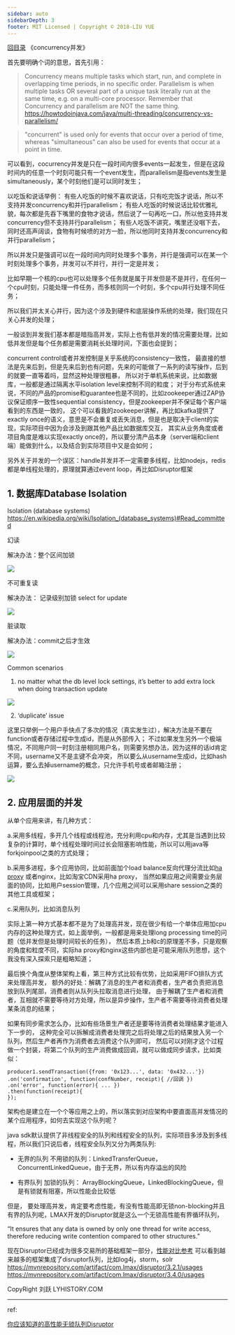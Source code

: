 ```yaml
---
sidebar: auto
sidebarDepth: 3
footer: MIT Licensed | Copyright © 2018-LIU YUE
---
```


[回目录](/docs/software)  《concurrency并发》

首先要明确个词的意思，首先引用：
> Concurrency means multiple tasks which start, run, and complete in overlapping time periods, in no specific order. Parallelism is when multiple tasks OR several part of a unique task literally run at the same time, e.g. on a multi-core processor. Remember that Concurrency and parallelism are NOT the same thing.
> https://howtodoinjava.com/java/multi-threading/concurrency-vs-parallelism/

>"concurrent" is used only for events that occur over a period of time, whereas "simultaneous" can also be used for events that occur at a point in time.

可以看到，cocurrency并发是只在一段时间内很多events一起发生，但是在这段时间内的任意一个时刻可能只有一个event发生，而parallelism是指events发生是simultaneously，某个时刻他们是可以同时发生；

以吃饭和说话举例：
有些人吃饭的时候不喜欢说话，只有吃完饭才说话，所以不支持并发concurrency和并行parallelism；
有些人吃饭的时候说话比较优雅礼貌，每次都是先吞下嘴里的食物才说话，然后说了一句再吃一口，所以他支持并发concurrency但不支持并行parallelism；
有些人吃饭不讲究，嘴里还没咽下去，同时还高声阔谈，食物有时候喷的对方一脸，所以他同时支持并发concurrency和并行parallelism；

所以并发只是强调可以在一段时间内同时处理多个事务，并行是强调可以在某一个时刻处理多个事务，并发可以不并行，并行一定是并发；

比如早期一个核的cpu也可以处理多个任务就是属于并发但是不是并行，在任何一个cpu时刻，只能处理一件任务，而多核则同一个时刻，多个cpu并行处理不同任务；

所以我们并太关心并行，因为这个涉及到硬件和底层操作系统的处理，我们现在只关心并发的处理；

一般谈到并发我们基本都是暗指高并发，实际上也有低并发的情况需要处理，比如低并发但是每个任务都是需要消耗长处理时间，下面也会提到；

concurrent control或者并发控制是关乎系统的consistency一致性，
最直接的想法是先来后到，但是先来后到也有问题，先来的可能做了一系列的读写操作，后到的就要一直等着吗，显然这种处理很粗暴，
所以对于单机系统来说，比如数据库，一般都是通过隔离水平isolation level来控制不同的粒度；
对于分布式系统来说，不同的产品的promise和guarantee也是不同的，比如zookeeper通过ZAP协议保证顺序一致性sequential consistency，但是zookeeper并不保证每个客户端看到的东西是一致的，
这个可以看我的zookeeper讲解，再比如kafka提供了exactly once的语义，意思是不会重复或丢失消息，但是也是取决于client的实现，实际项目中因为会涉及到跟其他产品比如数据库交互，
其实从业务角度或者项目角度是难以实现exactly once的，所以要分清产品本身（server端和client端）能做到什么，以及结合到实际项目中又是会如何；

另外关于并发的一个误区：handle并发并不一定需要多线程，比如nodejs，redis都是单线程处理的，原理就算通过event loop，再比如Disruptor框架

## 1. 数据库Database Isolation
 
Isolation (database systems) https://en.wikipedia.org/wiki/Isolation_(database_systems)#Read_committed

幻读

解决办法：整个区间加锁

![](/docs/docs_image/software/concurrent/concurrent_db01.png)

不可重复读

解决办法： 记录级别加锁 select for update

![](/docs/docs_image/software/concurrent/concurrent_db02.png)

脏读取

解决办法：commit之后才生效

![](/docs/docs_image/software/concurrent/concurrent_db03.png)

Common scenarios

1) no matter what the db level lock settings, it’s better to add extra lock when doing transaction update

![](/docs/docs_image/software/concurrent/concurrent_db04.png)

2) ‘duplicate’ issue

这里只举例一个用户手快点了多次的情况（真实发生过），解决方法是不要在function或者存储过程中生成id，而是从外部传入；
不过如果发生另外一个极端情况，不同用户同一时刻注册相同用户名，则需要另想办法，因为这样的话id肯定不同，username又不是主键不会冲突，
所以要么从username生成id，比如hash运算，要么去掉username的概念，只允许手机号或者邮箱注册；

![](/docs/docs_image/software/concurrent/concurrent_db05.png)

## 2. 应用层面的并发

从单个应用来讲，有几种方式：

a.采用多线程，多开几个线程或线程池，充分利用cpu和内存，尤其是当遇到比较复杂的计算时，单个线程处理时间过长会阻塞影响性能，所以可以用java等forkjoinpool之类的方式处理；

b.采用多进程，多个应用协同，比如前面加个load balance反向代理分流比如[ha proxy](https://www.haproxy.org/) 或者nginx，比如淘宝CDN采用ha proxy，
当然如果应用之间需要业务层面的协同，比如用户session管理，几个应用之间可以采用share session之类的其他工具或框架；

c.采用队列，比如消息队列

实际上第一种方式基本都不是为了处理高并发，现在很少有给一个单体应用加cpu内存的这种处理方式，如上面举例，一般都是用来处理long processing time的问题（低并发但是处理时间较长的任务），
然后本质上b和c的原理差不多，只是观察的角度和粒度不同，实际ha proxy和nginx这些内部也是可能采用队列思想，这个我没有深入探索只是粗略知道；

最后换个角度从整体架构上看，第三种方式比较有优势，比如采用FIFO排队方式来处理高并发，
额外的好处：解耦了消息的生产者和消费者，生产者负责把消息放到队列尾部，消费者则从队列头拉取消息进行处理，
由于解耦了生产者和消费者，互相就不需要等待对方处理，所以是异步操作，生产者不需要等待消费者处理某条消息的结果；

如果有同步需求怎么办，比如有些场景生产者还是要等待消费者处理结果才能进入下一步的，
这种完全可以拆解成消费者处理完之后将处理之后的结果放入另一个队列，然后生产者再作为消费者去消费这个队列即可，
然后可以对刚才这个过程做一个封装，将第二个队列的生产消费做成回调，就可以做成同步请求，比如类似：

```
producer1.sendTransaction({from: '0x123...', data: '0x432...'})
.on('confirmation', function(confNumber, receipt){ //回调 })
.on('error', function(error){ ... })
.then(function(receipt){
});
```
架构也是建立在一个个等应用之上的，所以落实到对应架构中要直面高并发情况的某个应用程序，如何去实现这个队列呢？

java sdk默认提供了非线程安全的队列和线程安全的队列，实际项目多涉及到多线程，所以我们只说后者，线程安全队列又分为两类队列:
+ 无界的队列 
不用锁的队列：LinkedTransferQueue，ConcurrentLinkedQueue，由于无界，所以有内存溢出的风险

+ 有界队列
加锁的队列： ArrayBlockingQueue，LinkedBlockingQueue，但是有锁就有阻塞，所以性能会比较低

但是，
要处理高并发，肯定要考虑性能，有没有性能高即无锁non-blocking并且有界的队列呢，LMAX开发的Disruptor就是这么一个无锁高性能有界循环队列，

“It ensures that any data is owned by only one thread for write access, therefore reducing write contention compared to other structures.”

现在Disruptor已经成为很多交易所的基础框架一部分，[性能对比参考](https://github.com/LMAX-Exchange/disruptor/wiki/Performance-Results)
可以看到越来越多的框架集成了disruptor队列，比如log4j，storm，solr
https://mvnrepository.com/artifact/com.lmax/disruptor/3.2.1/usages
https://mvnrepository.com/artifact/com.lmax/disruptor/3.4.0/usages

CopyRight 刘跃 LYHISTORY.COM

---

ref:

[你应该知道的高性能无锁队列Disruptor](https://juejin.im/post/5b5f10d65188251ad06b78e3)
